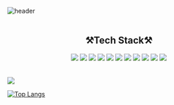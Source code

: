 

<!--
**gmlrnjsdla/gmlrnjsdla** is a ✨ _special_ ✨ repository because its `README.md` (this file) appears on your GitHub profile.

Here are some ideas to get you started:

- 🔭 I’m currently working on ...
- 🌱 I’m currently learning ...
- 👯 I’m looking to collaborate on ...
- 🤔 I’m looking for help with ...
- 💬 Ask me about ...
- 📫 How to reach me: ...
- 😄 Pronouns: ...
- ⚡ Fun fact: ...
-->
![header](https://capsule-render.vercel.app/api?type=waving&color=5CD1E5&height=300&section=header&text=Welcome&fontSize=90&desc=HEEKWON's%20Github%20profile&descAlign=65&fontColor=ffffff)
<br>
<br>
<h2 align="center" dir="auto">⚒️Tech Stack⚒️</h2>
<div align="center" dir="auto">
<img src="https://img.shields.io/badge/JAVA-1071D3?style=for-the-badge&logo=Joplin&logoColor=white">
<img src="https://img.shields.io/badge/Spring-41BF47?style=for-the-badge&logo=Spring&logoColor=white">
 <img src="https://img.shields.io/badge/SpringBoot-41BF47?style=for-the-badge&logo=SpringBoot&logoColor=white">
  <img src="https://img.shields.io/badge/JS-E34F26?style=for-the-badge&logo=JAVASCRIPT&logoColor=white">
  <img src="https://img.shields.io/badge/JPA-4479A1?style=for-the-badge&logo=Jameson&logoColor=white">
<img src="https://img.shields.io/badge/MySql-4479A1?style=for-the-badge&logo=MySql&logoColor=white">
<img src="https://img.shields.io/badge/OracleDB-F80000?style=for-the-badge&logo=Oracle&logoColor=white">
 <img src="https://img.shields.io/badge/Python-1071D3?style=for-the-badge&logo=Python&logoColor=white">
<img src="https://img.shields.io/badge/HTML5-E34F26?style=for-the-badge&logo=HTML5&logoColor=white">
<img src="https://img.shields.io/badge/CSS-E34F26?style=for-the-badge&logo=CSS3&logoColor=white">
<img src="https://img.shields.io/badge/JQUERY-E34F26?style=for-the-badge&logo=JQUERY&logoColor=white">
</div>
<br><br>
<a href="[https://www.notion.so/Potfolio-852258bd139d48029160f58c1e11c0fc](https://universal-mailbox-e5f.notion.site/4cdf5696aebb43138eba11ece624f94c)" target="_blank"><img src="https://img.shields.io/badge/Notion-000000?style=for-the-badge&logo=Notion&logoColor=white"></a>

[![Top Langs](https://github-readme-stats.vercel.app/api/top-langs/?username=gmlrnjsdla&layout=compact)](https://github.com/gmlrnjsdla/github-readme-stats)

